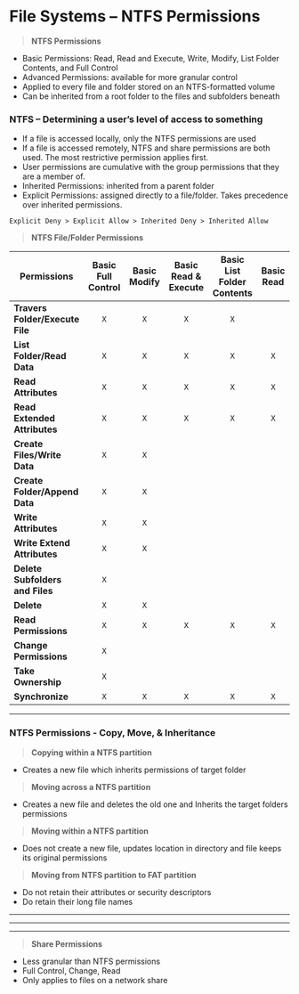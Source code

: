 # File Systems – NTFS Permissions

> **NTFS Permissions**
- Basic Permissions: Read, Read and Execute, Write, Modify, List Folder Contents, and Full Control
- Advanced Permissions: available for more granular control
- Applied to every file and folder stored on an NTFS-formatted volume
- Can be inherited from a root folder to the files and subfolders beneath

### **NTFS** – Determining a user’s level of access to something
- If a file is accessed locally, only the NTFS permissions are used
- If a file is accessed remotely, NTFS and share permissions are both used. The most restrictive permission applies first.
- User permissions are cumulative with the group permissions that they are a member of.
- Inherited Permissions: inherited from a parent folder
- Explicit Permissions: assigned directly to a file/folder. Takes precedence over inherited permissions.

```
Explicit Deny > Explicit Allow > Inherited Deny > Inherited Allow
```
> **NTFS File/Folder Permissions**

| **Permissions** | **Basic Full Control** | **Basic Modify** | **Basic Read & Execute** | **Basic List Folder Contents** | **Basic Read** | **Basic Write** |
|-----------------|:----------------------:|:----------------:|:------------------------:|:------------------------------:|:--------------:|:---------------:|
|**Travers Folder/Execute File**|`X`|`X`|`X`|`X`|||
|**List Folder/Read Data**|`X`|`X`|`X`|`X`|`X`||
|**Read Attributes**|`X`|`X`|`X`|`X`|`X`||
|**Read Extended Attributes**|`X`|`X`|`X`|`X`|`X`||
|**Create Files/Write Data**|`X`|`X`||||`X`|
|**Create Folder/Append Data**|`X`|`X`||||`X`|
|**Write Attributes**|`X`|`X`||||`X`|
|**Write Extend Attributes**|`X`|`X`||||`X`|
|**Delete Subfolders and Files**|`X`||||||
|**Delete**|`X`|`X`|||||
|**Read Permissions**|`X`|`X`|`X`|`X`|`X`|`X`|
|**Change Permissions**|`X`||||||
|**Take Ownership**|`X`||||||
|**Synchronize**|`X`|`X`|`X`|`X`|`X`|`X`|

---

### **NTFS Permissions** - Copy, Move, & Inheritance
> **Copying within a NTFS partition**
- Creates a new file which inherits permissions of target folder

> **Moving across a NTFS partition**
- Creates a new file and deletes the old one and Inherits the target folders permissions

> **Moving within a NTFS partition**
- Does not create a new file, updates location in directory and file keeps its original permissions

> **Moving from NTFS partition to FAT partition**
- Do not retain their attributes or security descriptors
- Do retain their long file names


---
---
---

> **Share Permissions**
- Less granular than NTFS permissions
- Full Control, Change, Read
- Only applies to files on a network share
